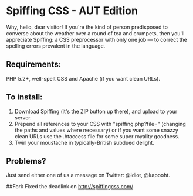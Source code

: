# Spiffing CSS - AUT Edition

Why, hello, dear visitor! If you're the kind of person predisposed to converse about the weather over a round of tea and crumpets, then you'll appreciate Spiffing: a CSS preprocessor with only one job — to correct the spelling errors prevalent in the language.

## Requirements:
PHP 5.2+, well-spelt CSS and Apache (if you want clean URLs).

## To install:
1. Download Spiffing (it's the ZIP button up there), and upload to your server.
2. Prepend all references to your CSS with "spiffing.php?file=" (changing the paths and values where necessary) or if you want some snazzy clean URLs use the .htaccess file for some super royality goodness.
3. Twirl your moustache in typically-British subdued delight.

## Problems?
Just send either one of us a message on Twitter: @idiot, @kapooht.

##Fork
Fixed the deadlink on http://spiffingcss.com/
